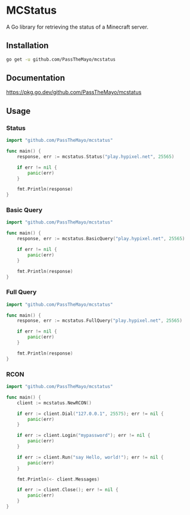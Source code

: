 # MCStatus
A Go library for retrieving the status of a Minecraft server.

## Installation

```bash
go get -u github.com/PassTheMayo/mcstatus
```

## Documentation

https://pkg.go.dev/github.com/PassTheMayo/mcstatus

## Usage

### Status

```go
import "github.com/PassTheMayo/mcstatus"

func main() {
    response, err := mcstatus.Status("play.hypixel.net", 25565)

    if err != nil {
        panic(err)
    }

    fmt.Println(response)
}
```

### Basic Query

```go
import "github.com/PassTheMayo/mcstatus"

func main() {
    response, err := mcstatus.BasicQuery("play.hypixel.net", 25565)

    if err != nil {
        panic(err)
    }

    fmt.Println(response)
}
```

### Full Query

```go
import "github.com/PassTheMayo/mcstatus"

func main() {
    response, err := mcstatus.FullQuery("play.hypixel.net", 25565)

    if err != nil {
        panic(err)
    }

    fmt.Println(response)
}
```

### RCON

```go
import "github.com/PassTheMayo/mcstatus"

func main() {
    client := mcstatus.NewRCON()

    if err := client.Dial("127.0.0.1", 25575); err != nil {
        panic(err)
    }

    if err := client.Login("mypassword"); err != nil {
        panic(err)
    }

    if err := client.Run("say Hello, world!"); err != nil {
        panic(err)
    }

    fmt.Println(<- client.Messages)

    if err := client.Close(); err != nil {
        panic(err)
    }
}
```